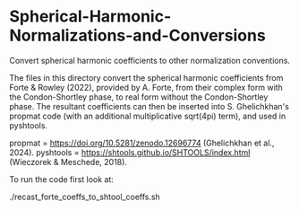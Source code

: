 # Spherical-Harmonic-Normalizations-and-Conversions
Convert spherical harmonic coefficients to other normalization conventions.

The files in this directory convert the spherical harmonic coefficients
from Forte & Rowley (2022), provided by A. Forte, from their complex 
form with the Condon-Shortley phase, to real form without the Condon-Shortley 
phase. The resultant coefficients can then be inserted into S. Ghelichkhan's 
propmat code (with an additional multiplicative sqrt(4pi) term), and
used in pyshtools. 

propmat = https://doi.org/10.5281/zenodo.12696774 (Ghelichkhan et al., 2024).
pyshtools = https://shtools.github.io/SHTOOLS/index.html (Wieczorek & Meschede, 2018). 

To run the code first look at: 

./recast_forte_coeffs_to_shtool_coeffs.sh

